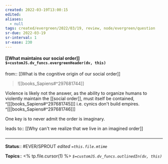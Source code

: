 ```yaml
---
created: 2022-03-19T13:00:15 
edited: 
aliases:
  - null
tags: created/evergreen/2022/03/19, review, node/evergreen/question
sr-due: 2022-03-19
sr-interval: 1
sr-ease: 230
---
```


#### [[What maintains our social order]] `$=customJS.dv_funcs.evergreenHeader(dv, this)`

from:: [[What is the cognitive origin of our social order]]

> ![[books_Sapiens#^297681744]]

Violence is likely not the answer, as the ability to organize humans to violently maintain the [[social order]], must itself be contained,
^[[[books_Sapiens#^297681745]]]
i.e. cynics don't build empires.
^[[[books_Sapiens#^297681746]]]

One key is to never admit the order is imaginary.

leads to:: [[Why can't we realize that we live in an imagined order]]
### <hr class="footnote"/>

**Status**:: #EVER/SPROUT
*edited `=this.file.mtime`*

**Topics**:: <% tp.file.cursor(1) %>
*`$=customJS.dv_funcs.outlinedIn(dv, this)`*
